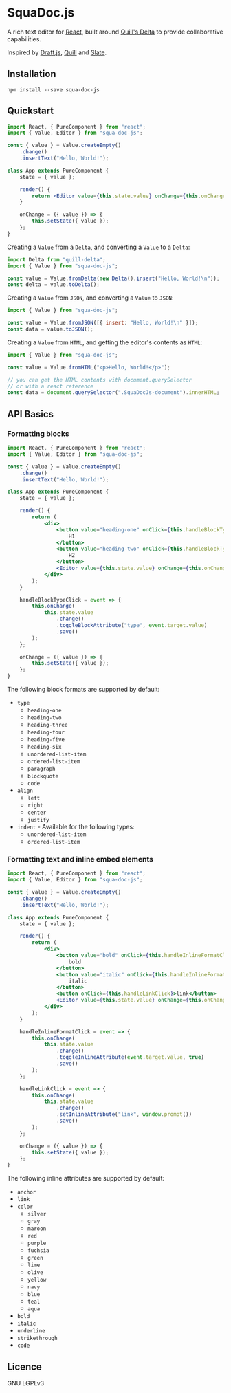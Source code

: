 # SquaDoc.js

A rich text editor for [React](https://github.com/facebook/react), built around [Quill's Delta](https://github.com/quilljs/delta) to provide collaborative capabilities.

Inspired by [Draft.js](https://github.com/facebook/draft-js), [Quill](https://github.com/quilljs/quill) and [Slate](https://github.com/ianstormtaylor/slate).

## Installation

```
npm install --save squa-doc-js
```

## Quickstart

```jsx
import React, { PureComponent } from "react";
import { Value, Editor } from "squa-doc-js";

const { value } = Value.createEmpty()
    .change()
    .insertText("Hello, World!");

class App extends PureComponent {
    state = { value };

    render() {
        return <Editor value={this.state.value} onChange={this.onChange} />;
    }

    onChange = ({ value }) => {
        this.setState({ value });
    };
}
```

Creating a `Value` from a `Delta`, and converting a `Value` to a `Delta`:

```js
import Delta from "quill-delta";
import { Value } from "squa-doc-js";

const value = Value.fromDelta(new Delta().insert("Hello, World!\n"));
const delta = value.toDelta();
```

Creating a `Value` from `JSON`, and converting a `Value` to `JSON`:

```js
import { Value } from "squa-doc-js";

const value = Value.fromJSON([{ insert: "Hello, World!\n" }]);
const data = value.toJSON();
```

Creating a `Value` from `HTML`, and getting the editor's contents as `HTML`:

```js
import { Value } from "squa-doc-js";

const value = Value.fromHTML("<p>Hello, World!</p>");

// you can get the HTML contents with document.querySelector
// or with a react reference
const data = document.querySelector(".SquaDocJs-document").innerHTML;
```

## API Basics

### Formatting blocks

```jsx
import React, { PureComponent } from "react";
import { Value, Editor } from "squa-doc-js";

const { value } = Value.createEmpty()
    .change()
    .insertText("Hello, World!");

class App extends PureComponent {
    state = { value };

    render() {
        return (
            <div>
                <button value="heading-one" onClick={this.handleBlockTypeClick}>
                    H1
                </button>
                <button value="heading-two" onClick={this.handleBlockTypeClick}>
                    H2
                </button>
                <Editor value={this.state.value} onChange={this.onChange} />
            </div>
        );
    }

    handleBlockTypeClick = event => {
        this.onChange(
            this.state.value
                .change()
                .toggleBlockAttribute("type", event.target.value)
                .save()
        );
    };

    onChange = ({ value }) => {
        this.setState({ value });
    };
}
```

The following block formats are supported by default:

-   `type`
    -   `heading-one`
    -   `heading-two`
    -   `heading-three`
    -   `heading-four`
    -   `heading-five`
    -   `heading-six`
    -   `unordered-list-item`
    -   `ordered-list-item`
    -   `paragraph`
    -   `blockquote`
    -   `code`
-   `align`
    -   `left`
    -   `right`
    -   `center`
    -   `justify`
-   `indent` - Available for the following types:
    -   `unordered-list-item`
    -   `ordered-list-item`

### Formatting text and inline embed elements

```jsx
import React, { PureComponent } from "react";
import { Value, Editor } from "squa-doc-js";

const { value } = Value.createEmpty()
    .change()
    .insertText("Hello, World!");

class App extends PureComponent {
    state = { value };

    render() {
        return (
            <div>
                <button value="bold" onClick={this.handleInlineFormatClick}>
                    bold
                </button>
                <button value="italic" onClick={this.handleInlineFormatClick}>
                    italic
                </button>
                <button onClick={this.handleLinkClick}>link</button>
                <Editor value={this.state.value} onChange={this.onChange} />
            </div>
        );
    }

    handleInlineFormatClick = event => {
        this.onChange(
            this.state.value
                .change()
                .toggleInlineAttribute(event.target.value, true)
                .save()
        );
    };

    handleLinkClick = event => {
        this.onChange(
            this.state.value
                .change()
                .setInlineAttribute("link", window.prompt())
                .save()
        );
    };

    onChange = ({ value }) => {
        this.setState({ value });
    };
}
```

The following inline attributes are supported by default:

-   `anchor`
-   `link`
-   `color`
    -   `silver`
    -   `gray`
    -   `maroon`
    -   `red`
    -   `purple`
    -   `fuchsia`
    -   `green`
    -   `lime`
    -   `olive`
    -   `yellow`
    -   `navy`
    -   `blue`
    -   `teal`
    -   `aqua`
-   `bold`
-   `italic`
-   `underline`
-   `strikethrough`
-   `code`

## Licence

GNU LGPLv3
